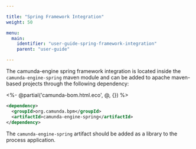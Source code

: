 ```yaml
---

title: "Spring Framework Integration"
weight: 50

menu:
  main:
    identifier: "user-guide-spring-framework-integration"
    parent: "user-guide"

---
```


The camunda-engine spring framework integration is located inside the `camunda-engine-spring` maven module and can be added to apache maven-based projects through the following dependency:

<%- @partial('camunda-bom.html.eco', @, {}) %>

```xml
<dependency>
  <groupId>org.camunda.bpm</groupId>
  <artifactId>camunda-engine-spring</artifactId>
</dependency>
```

The `camunda-engine-spring` artifact should be added as a library to the process application.